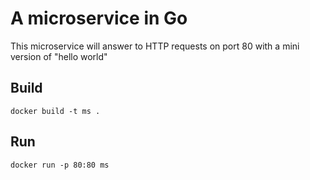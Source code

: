 # A microservice in Go

This microservice will answer to HTTP requests on port 80 with a mini version of "hello world"

## Build

```
docker build -t ms .
```

## Run

```
docker run -p 80:80 ms
```
